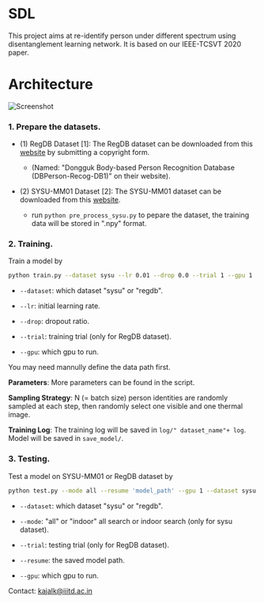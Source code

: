 # SDL
This project aims at re-identify person under different spectrum using disentanglement learning network. It is based on our IEEE-TCSVT 2020 paper. 

# Architecture
![Screenshot](architecture.jpg)

### 1. Prepare the datasets.

- (1) RegDB Dataset [1]: The RegDB dataset can be downloaded from this [website](http://dm.dongguk.edu/link.html) by submitting a copyright form.

    - (Named: "Dongguk Body-based Person Recognition Database (DBPerson-Recog-DB1)" on their website). 

- (2) SYSU-MM01 Dataset [2]: The SYSU-MM01 dataset can be downloaded from this [website](http://isee.sysu.edu.cn/project/RGBIRReID.htm).

   - run `python pre_process_sysu.py` to pepare the dataset, the training data will be stored in ".npy" format.

### 2. Training.
  Train a model by
  ```bash
python train.py --dataset sysu --lr 0.01 --drop 0.0 --trial 1 --gpu 1
```

  - `--dataset`: which dataset "sysu" or "regdb".

  - `--lr`: initial learning rate.
  
  -  `--drop`: dropout ratio.
  
  -  `--trial`: training trial (only for RegDB dataset).

  -  `--gpu`: which gpu to run.

You may need mannully define the data path first.

**Parameters**: More parameters can be found in the script.

**Sampling Strategy**: N (= batch size) person identities are randomly sampled at each step, then randomly select one visible and one thermal image. 

**Training Log**: The training log will be saved in `log/" dataset_name"+ log`. Model will be saved in `save_model/`.

### 3. Testing.

Test a model on SYSU-MM01 or RegDB dataset by 
  ```bash
python test.py --mode all --resume 'model_path' --gpu 1 --dataset sysu
```
  - `--dataset`: which dataset "sysu" or "regdb".
  
  - `--mode`: "all" or "indoor" all search or indoor search (only for sysu dataset).
  
  - `--trial`: testing trial (only for RegDB dataset).
  
  - `--resume`: the saved model path.
  
  - `--gpu`:  which gpu to run.

Contact: kajalk@iiitd.ac.in
